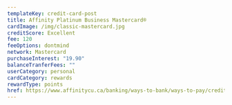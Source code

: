 ```yaml
---
templateKey: credit-card-post
title: Affinity Platinum Business Mastercard®
cardImage: /img/classic-mastercard.jpg
creditScore: Excellent
fee: 120
feeOptions: dontmind
network: Mastercard
purchaseInterest: "19.90"
balanceTranferFees: ""
userCategory: personal
cardCategory: rewards
rewardType: points
href: https://www.affinitycu.ca/banking/ways-to-bank/ways-to-pay/credit-cards/personal-credit-cards
---
```

